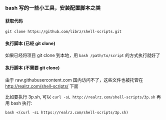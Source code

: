 ### bash 写的一些小工具，安装配置脚本之类

#### 获取代码

`git clone https://github.com/librz/shell-scripts.git`

#### 执行脚本 (已经 git clone)

如果已经将项目 git clone 到本地，用 `bash /path/to/script` 的方式执行就好了 

#### 执行脚本 (不需要 git clone)

由于 raw.githubusercontent.com 国内访问不了，这些文件也被托管在 http://realrz.com/shell-scripts/ 下面

比如要执行 3p.sh, 可以 `curl -sL http://realrz.com/shell-scripts/3p.sh` 再用 bash 执行:

`bash <(curl -sL https://realrz.com/shell-scripts/3p.sh)`
